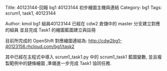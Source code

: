 Title: 40123144-回報 bg1 40123144 初步繪圖主機與連結
Category: bg1
Tags: scrum1, task1, 40123144

Author: kmol
bg1 組員40123144 已經在 cdw2 倉儲中的 master 分支建立對應的組員 並且完成 Task1 的繪圖藍圖建立與註冊

<!-- PELICAN_END_SUMMARY -->

目前所完成的 OpenShift 對應繪圖連結為: <a href="http://cdw2bg1-40123156.rhcloud.com/bg1/task2">http://cdw2bg1-40123156.rhcloud.com/bg1/task2</a>

其中已經在主程式中導入 scrum1_task1.py 中的 scrum1_task1 藍圖變數, 並且複製範例中的鏈條繪圖 ,準備進一步完成 Task1 協同任務.
